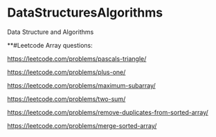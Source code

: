 # DataStructuresAlgorithms
Data Structure and Algorithms

**#Leetcode Array questions:

https://leetcode.com/problems/pascals-triangle/

https://leetcode.com/problems/plus-one/

https://leetcode.com/problems/maximum-subarray/

https://leetcode.com/problems/two-sum/

https://leetcode.com/problems/remove-duplicates-from-sorted-array/

https://leetcode.com/problems/merge-sorted-array/
 
